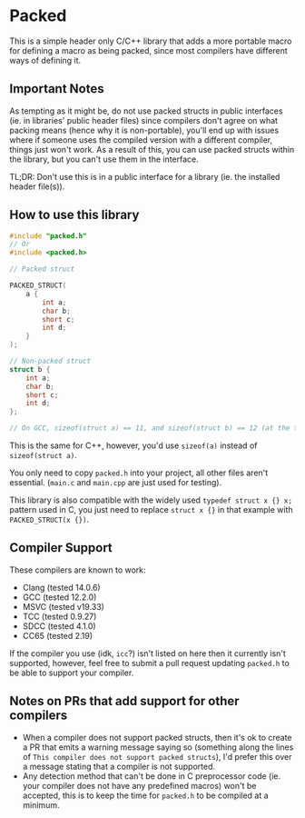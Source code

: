# Packed

This is a simple header only C/C++ library that adds a more portable macro for defining a macro as being packed, since most compilers have different ways of defining it.

## Important Notes

As tempting as it might be, do not use packed structs in public interfaces (ie. in libraries' public header files) since compilers don't agree on what packing means (hence why it is non-portable), you'll end up with issues where if someone uses the compiled version with a different compiler, things just won't work. As a result of this, you can use packed structs within the library, but you can't use them in the interface.

TL;DR: Don't use this is in a public interface for a library (ie. the installed header file(s)).

## How to use this library

```c
#include "packed.h"
// Or
#include <packed.h>

// Packed struct

PACKED_STRUCT(
    a {
        int a;
        char b;
        short c;
        int d;
    }
);

// Non-packed struct
struct b {
    int a;
    char b;
    short c;
    int d;
};

// On GCC, sizeof(struct a) == 11, and sizeof(struct b) == 12 (at the time of writing this)
```

This is the same for C++, however, you'd use `sizeof(a)` instead of `sizeof(struct a)`.

You only need to copy `packed.h` into your project, all other files aren't essential. (`main.c` and `main.cpp` are just used for testing).

This library is also compatible with the widely used `typedef struct x {} x;` pattern used in C, you just need to replace `struct x {}` in that example with `PACKED_STRUCT(x {})`.

## Compiler Support

These compilers are known to work:

- Clang (tested 14.0.6)
- GCC (tested 12.2.0)
- MSVC (tested v19.33)
- TCC (tested 0.9.27)
- SDCC (tested 4.1.0)
- CC65 (tested 2.19)

If the compiler you use (idk, `icc`?) isn't listed on here then it currently isn't supported, however, feel free to submit a pull request updating `packed.h` to be able to support your compiler.

## Notes on PRs that add support for other compilers

- When a compiler does not support packed structs, then it's ok to create a PR that emits a warning message saying so (something along the lines of `This compiler does not support packed structs`), I'd prefer this over a message stating that a compiler is not supported.
- Any detection method that can't be done in C preprocessor code (ie. your compiler does not have any predefined macros) won't be accepted, this is to keep the time for `packed.h` to be compiled at a minimum.
